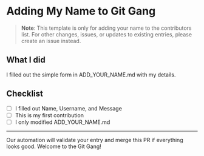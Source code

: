 # Adding My Name to Git Gang

> **Note**: This template is only for adding your name to the contributors list. For other changes, issues, or updates to existing entries, please create an issue instead.

## What I did

I filled out the simple form in ADD_YOUR_NAME.md with my details.

## Checklist

- [ ] I filled out Name, Username, and Message
- [ ] This is my first contribution
- [ ] I only modified ADD_YOUR_NAME.md

---

Our automation will validate your entry and merge this PR if everything looks good. Welcome to the Git Gang!